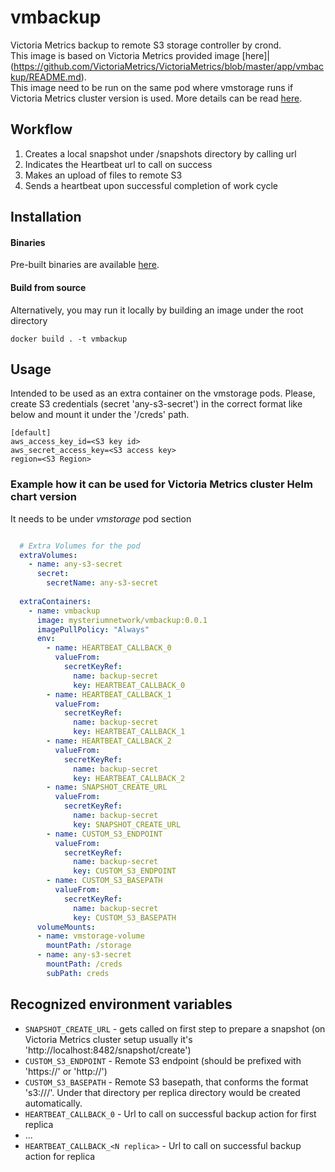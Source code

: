 # vmbackup
Victoria Metrics backup to remote S3 storage controller by crond.  
This image is based on Victoria Metrics provided image [here]|(https://github.com/VictoriaMetrics/VictoriaMetrics/blob/master/app/vmbackup/README.md).  
This image need to be run on the same pod where vmstorage runs if Victoria Metrics cluster version is used.
More details can be read [here](https://docs.victoriametrics.com/Cluster-VictoriaMetrics.html#backups).

## Workflow

1. Creates a local snapshot under <storage path>/snapshots directory by calling url
2. Indicates the Heartbeat url to call on success
3. Makes an upload of files to remote S3
4. Sends a heartbeat upon successful completion of work cycle

## Installation

#### Binaries

Pre-built binaries are available [here](https://github.com/mysteriumnetwork/vmbackup/releases/latest).

#### Build from source

Alternatively, you may run it locally by building an image under the root directory

```
docker build . -t vmbackup
```

## Usage

Intended to be used as an extra container on the vmstorage pods.
Please, create S3 credentials (secret 'any-s3-secret') in the correct format like below and mount it under the '/creds' path.

```csv
[default]
aws_access_key_id=<S3 key id>
aws_secret_access_key=<S3 access key>
region=<S3 Region>
```

### Example how it can be used for Victoria Metrics cluster Helm chart version

It needs to be under *vmstorage* pod section
```yaml

  # Extra Volumes for the pod
  extraVolumes:
    - name: any-s3-secret
      secret:
        secretName: any-s3-secret
        
  extraContainers:
    - name: vmbackup
      image: mysteriumnetwork/vmbackup:0.0.1
      imagePullPolicy: "Always"
      env:
        - name: HEARTBEAT_CALLBACK_0
          valueFrom:
            secretKeyRef:
              name: backup-secret
              key: HEARTBEAT_CALLBACK_0
        - name: HEARTBEAT_CALLBACK_1
          valueFrom:
            secretKeyRef:
              name: backup-secret
              key: HEARTBEAT_CALLBACK_1
        - name: HEARTBEAT_CALLBACK_2
          valueFrom:
            secretKeyRef:
              name: backup-secret
              key: HEARTBEAT_CALLBACK_2
        - name: SNAPSHOT_CREATE_URL
          valueFrom:
            secretKeyRef:
              name: backup-secret
              key: SNAPSHOT_CREATE_URL
        - name: CUSTOM_S3_ENDPOINT
          valueFrom:
            secretKeyRef:
              name: backup-secret
              key: CUSTOM_S3_ENDPOINT
        - name: CUSTOM_S3_BASEPATH
          valueFrom:
            secretKeyRef:
              name: backup-secret
              key: CUSTOM_S3_BASEPATH
      volumeMounts:
      - name: vmstorage-volume
        mountPath: /storage
      - name: any-s3-secret
        mountPath: /creds
        subPath: creds

```

## Recognized environment variables

* `SNAPSHOT_CREATE_URL` - gets called on first step to prepare a snapshot (on Victoria Metrics cluster setup usually it's 'http://localhost:8482/snapshot/create')
* `CUSTOM_S3_ENDPOINT` - Remote S3 endpoint (should be prefixed with 'https://' or 'http://')
* `CUSTOM_S3_BASEPATH` - Remote S3 basepath, that conforms the format 's3://<bucket name>/<base backup path dir>'. Under that directory per replica directory would be created automatically.
* `HEARTBEAT_CALLBACK_0` - Url to call on successful backup action for first replica
* ...
* `HEARTBEAT_CALLBACK_<N replica>` - Url to call on successful backup action for <N> replica


